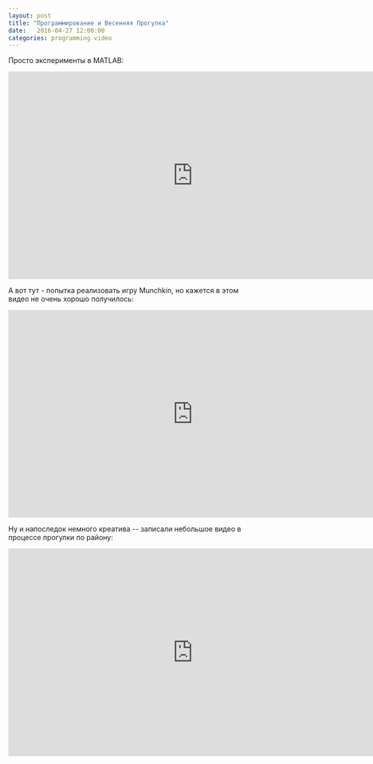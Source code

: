 ```yaml
---
layout: post
title: "Программирование и Весенняя Прогулка"
date:   2016-04-27 12:00:00
categories: programming video
---
```


Просто эксперименты в MATLAB:

<iframe width="740" height="417" src="http://www.youtube.com/embed/ZL_tbMdrdM4" frameborder="0" allowfullscreen></iframe>

А вот тут - попытка реализовать игру Munchkin, но кажется в этом видео не очень хорошо получилось:

<iframe width="740" height="417" src="http://www.youtube.com/embed/-hXzRkrRQkw" frameborder="0" allowfullscreen></iframe>

Ну и напоследок немного креатива -- записали небольшое видео в процессе прогулки по району:

<iframe width="740" height="417" src="http://www.youtube.com/embed/2YOYxIgEp7I" frameborder="0" allowfullscreen></iframe>